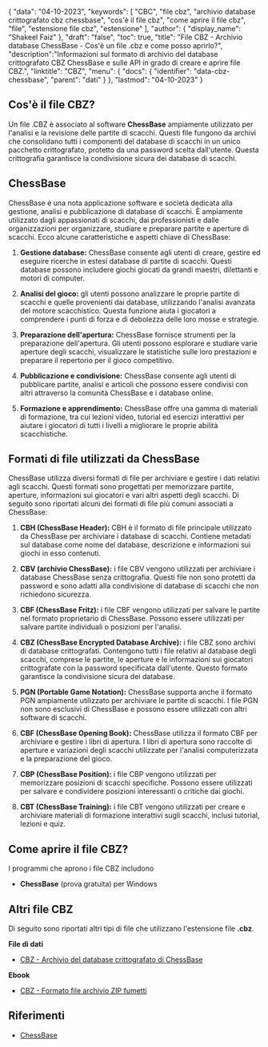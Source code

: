 {
"data": "04-10-2023",
  "keywords": [
"CBC",
"file cbz",
"archivio database crittografato cbz chessbase",
"cos'è il file cbz",
"come aprire il file cbz",
"file",
"estensione file cbz",
"estensione"
],
  "author": {
"display_name": "Shakeel Faiz"
},
"draft": "false",
"toc": true,
"title": "File CBZ - Archivio database ChessBase - Cos'è un file .cbz e come posso aprirlo?",
  "description":"Informazioni sul formato di archivio del database crittografato CBZ ChessBase e sulle API in grado di creare e aprire file CBZ.",
"linktitle": "CBZ",
  "menu": {
    "docs": {
      "identifier": "data-cbz-chessbase",
"parent": "dati"
}
},
"lastmod": "04-10-2023"
}

## Cos'è il file CBZ?

Un file .CBZ è associato al software **ChessBase** ampiamente utilizzato per l'analisi e la revisione delle partite di scacchi. Questi file fungono da archivi che consolidano tutti i componenti del database di scacchi in un unico pacchetto crittografato, protetto da una password scelta dall'utente. Questa crittografia garantisce la condivisione sicura dei database di scacchi.

## ChessBase

ChessBase è una nota applicazione software e società dedicata alla gestione, analisi e pubblicazione di database di scacchi. È ampiamente utilizzato dagli appassionati di scacchi, dai professionisti e dalle organizzazioni per organizzare, studiare e preparare partite e aperture di scacchi. Ecco alcune caratteristiche e aspetti chiave di ChessBase:

1. **Gestione database:** ChessBase consente agli utenti di creare, gestire ed eseguire ricerche in estesi database di partite di scacchi. Questi database possono includere giochi giocati da grandi maestri, dilettanti e motori di computer.
    












2. **Analisi del gioco:** gli utenti possono analizzare le proprie partite di scacchi e quelle provenienti dai database, utilizzando l'analisi avanzata del motore scacchistico. Questa funzione aiuta i giocatori a comprendere i punti di forza e di debolezza delle loro mosse e strategie.
    












3. **Preparazione dell'apertura:** ChessBase fornisce strumenti per la preparazione dell'apertura. Gli utenti possono esplorare e studiare varie aperture degli scacchi, visualizzare le statistiche sulle loro prestazioni e preparare il repertorio per il gioco competitivo.
    












4. **Pubblicazione e condivisione:** ChessBase consente agli utenti di pubblicare partite, analisi e articoli che possono essere condivisi con altri attraverso la comunità ChessBase e i database online.
    












5. **Formazione e apprendimento:** ChessBase offre una gamma di materiali di formazione, tra cui lezioni video, tutorial ed esercizi interattivi per aiutare i giocatori di tutti i livelli a migliorare le proprie abilità scacchistiche.

## Formati di file utilizzati da ChessBase

ChessBase utilizza diversi formati di file per archiviare e gestire i dati relativi agli scacchi. Questi formati sono progettati per memorizzare partite, aperture, informazioni sui giocatori e vari altri aspetti degli scacchi. Di seguito sono riportati alcuni dei formati di file più comuni associati a ChessBase:

1. **CBH (ChessBase Header):** CBH è il formato di file principale utilizzato da ChessBase per archiviare i database di scacchi. Contiene metadati sul database come nome del database, descrizione e informazioni sui giochi in esso contenuti.
    












2. **CBV (archivio ChessBase):** i file CBV vengono utilizzati per archiviare i database ChessBase senza crittografia. Questi file non sono protetti da password e sono adatti alla condivisione di database di scacchi che non richiedono sicurezza.
    












3. **CBF (ChessBase Fritz):** i file CBF vengono utilizzati per salvare le partite nel formato proprietario di ChessBase. Possono essere utilizzati per salvare partite individuali o posizioni per l'analisi.
    












4. **CBZ (ChessBase Encrypted Database Archive):** i file CBZ sono archivi di database crittografati. Contengono tutti i file relativi al database degli scacchi, comprese le partite, le aperture e le informazioni sui giocatori crittografate con la password specificata dall'utente. Questo formato garantisce la condivisione sicura dei database.
    












5. **PGN (Portable Game Notation):** ChessBase supporta anche il formato PGN ampiamente utilizzato per archiviare le partite di scacchi. I file PGN non sono esclusivi di ChessBase e possono essere utilizzati con altri software di scacchi.
    












6. **CBF (ChessBase Opening Book):** ChessBase utilizza il formato CBF per archiviare e gestire i libri di apertura. I libri di apertura sono raccolte di aperture e variazioni degli scacchi utilizzate per l'analisi computerizzata e la preparazione del gioco.
    












7. **CBP (ChessBase Position):** i file CBP vengono utilizzati per memorizzare posizioni di scacchi specifiche. Possono essere utilizzati per salvare e condividere posizioni interessanti o critiche dai giochi.
    












8. **CBT (ChessBase Training):** i file CBT vengono utilizzati per creare e archiviare materiali di formazione interattivi sugli scacchi, inclusi tutorial, lezioni e quiz.
    












## Come aprire il file CBZ?

I programmi che aprono i file CBZ includono

- **ChessBase** (prova gratuita) per Windows

## Altri file CBZ

Di seguito sono riportati altri tipi di file che utilizzano l'estensione file **.cbz**.

**File di dati**
- [CBZ - Archivio del database crittografato di ChessBase](/it/data/cbz-chessbase/)

**Ebook**
- [CBZ - Formato file archivio ZIP fumetti](/it/ebook/cbz/)

## Riferimenti
* [ChessBase](https://en.wikipedia.org/wiki/ChessBase)

